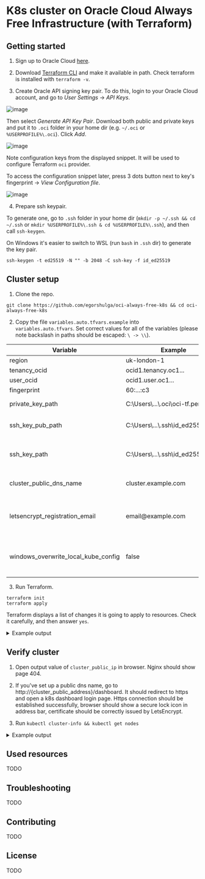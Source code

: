 # K8s cluster on Oracle Cloud Always Free Infrastructure (with Terraform)

## Getting started

1. Sign up to Oracle Cloud [here](https://www.oracle.com/cloud/free/).

2. Download [Terraform CLI](https://www.terraform.io/downloads) and make it available in path. Check terraform is installed with `terraform -v`.

3. Create Oracle API signing key pair. To do this, login to your Oracle Cloud account, and go to _User Settings_ -> _API Keys_. 

![image](https://user-images.githubusercontent.com/6253488/149008215-f176865e-42b7-4d4a-9df9-c29e6339d72e.png)

Then select _Generate API Key Pair_. Download both public and private keys and put it to `.oci` folder in your home dir (e.g. `~/.oci` or `%USERPROFILE%\.oci`). Click _Add_.

![image](https://user-images.githubusercontent.com/6253488/149004376-8c99fdb6-ad1e-463c-a6ac-0baed829a523.png)

Note configuration keys from the displayed snippet. It will be used to configure Terraform `oci` provider.  

To access the configuration snippet later, press 3 dots button next to key's fingerprint -> _View Configuration file_.

![image](https://user-images.githubusercontent.com/6253488/149008591-cde4f631-7990-45a3-8868-3b3c0b9c388f.png)

4. Prepare ssh keypair.

To generate one, go to `.ssh` folder in your home dir (`mkdir -p ~/.ssh && cd ~/.ssh` or `mkdir %USERPROFILE%\.ssh & cd %USERPROFILE%\.ssh`), and then call `ssh-keygen`.

On Windows it's easier to switch to WSL (run `bash` in `.ssh` dir) to generate the key pair.

```
ssh-keygen -t ed25519 -N "" -b 2048 -C ssh-key -f id_ed25519
```

## Cluster setup

1. Clone the repo.

```
git clone https://github.com/egorshulga/oci-always-free-k8s && cd oci-always-free-k8s
```

2. Copy the file `variables.auto.tfvars.example` into `variables.auto.tfvars`. Set correct values for all of the variables (please note backslash in paths should be escaped: `\ -> \\`).

<table>
<thead>
  <tr>
    <th>Variable</th>
    <th>Example</th>
    <th>Description</th>
  </tr>
</thead>
<tbody>
  <tr>
    <td>region</td>
    <td>uk-london-1</td>
    <td rowspan="4">Taken from Oracle Cloud API Key configuration snippet (see item 3 above).</td>
  </tr>
  <tr>
    <td>tenancy_ocid</td>
    <td>ocid1.tenancy.oc1...</td>
  </tr>
  <tr>
    <td>user_ocid</td>
    <td>ocid1.user.oc1...</td>
  </tr>
  <tr>
    <td>fingerprint</td>
    <td>60:...:c3</td>
  </tr>
  <tr>
    <td>private_key_path</td>
    <td>C:\Users\...\.oci\oci-tf.pem</td>
    <td>Absolute path to Oracle Cloud private key.</td>
  </tr>
  <tr>
    <td>ssh_key_pub_path</td>
    <td>C:\Users\...\.ssh\id_ed25519.pub</td>
    <td>Absolute path to public ssh key. Is used to configure access to created compute instances.</td>
  </tr>
  <tr>
    <td>ssh_key_path</td>
    <td>C:\Users\...\.ssh\id_ed25519</td>
    <td>Absolute path to private ssh key. Is used to bootstrap k8s and other apps on provisioned compute instances.</td>
  </tr>
  <tr>
    <td>cluster_public_dns_name</td>
    <td>cluster.example.com</td>
    <td>Optional. Specifies a dns name, which the cluster will be available on.</td>
  </tr>
  <tr>
    <td>letsencrypt_registration_email</td>
    <td>email@example.com</td>
    <td>Email address, that is used to register in LetsEncrypt (to issue certificates to secure ingress resources, managed by nginx-ingress-controller).</td>
  </tr>
  <tr>
    <td>windows_overwrite_local_kube_config</td>
    <td>false</td>
    <td>Whether local kube config (%USERPROFILE%\.kube\config) should be overwritten with a new one from the newly created cluster.</td>
  </tr>
</tbody>
</table>

3. Run Terraform.

```
terraform init
terraform apply
```

Terraform displays a list of changes it is going to apply to resources. Check it carefully, and then answer `yes`.

<details> <summary>Example output</summary>
  
```
> terraform init
Initializing modules...
- compute in compute
- governance in governance
- k8s in k8s
- k8s_scaffold in k8s-scaffold
- network in network
Downloading registry.terraform.io/oracle-terraform-modules/vcn/oci 3.1.0 for network.vcn...
- network.vcn in .terraform\modules\network.vcn
- network.vcn.drg_from_vcn_module in .terraform\modules\network.vcn\modules\drg

Initializing the backend...

Initializing provider plugins...
- Reusing previous version of hashicorp/null from the dependency lock file
- Reusing previous version of hashicorp/oci from the dependency lock file
- Installing hashicorp/null v3.1.0...
- Installed hashicorp/null v3.1.0 (signed by HashiCorp)
- Installing hashicorp/oci v4.57.0...
- Installed hashicorp/oci v4.57.0 (signed by HashiCorp)

Terraform has made some changes to the provider dependency selections recorded
in the .terraform.lock.hcl file. Review those changes and commit them to your
version control system if they represent changes you intended to make.

Terraform has been successfully initialized!

You may now begin working with Terraform. Try running "terraform plan" to see
any changes that are required for your infrastructure. All Terraform commands
should now work.

If you ever set or change modules or backend configuration for Terraform,
rerun this command to reinitialize your working directory. If you forget, other
commands will detect it and remind you to do so if necessary.

> terraform apply

Terraform used the selected providers to generate the following execution
plan. Resource actions are indicated with the following symbols:
  + create
 <= read (data resources)

Terraform will perform the following actions:

(... lots of resources ...)

Plan: 41 to add, 0 to change, 0 to destroy.

Changes to Outputs:
  + cluster_public_ip = (known after apply)

Do you want to perform these actions?
  Terraform will perform the actions described above.
  Only 'yes' will be accepted to approve.

  Enter a value: 
```
</details>

## Verify cluster

1. Open output value of `cluster_public_ip` in browser. Nginx should show page 404.

2. If you've set up a public dns name, go to http://{cluster_public_address}/dashboard. It should redirect to https and open a k8s dashboard login page. Https connection should be established successfully, browser should show a secure lock icon in address bar, certificate should be correctly issued by LetsEncrypt.

3. Run `kubectl cluster-info && kubectl get nodes`
<details> <summary>Example output</summary>

  ```
  Kubernetes control plane is running at https://cluster.example.com:6443
  CoreDNS is running at https://cluster.example.com:6443/api/v1/namespaces/kube-system/services/kube-dns:dns/proxy

  To further debug and diagnose cluster problems, use 'kubectl cluster-info dump'.
  NAME       STATUS   ROLES                  AGE   VERSION
  leader     Ready    control-plane,master   25h   v1.23.1
  worker-0   Ready    worker                 25h   v1.23.1
  worker-1   Ready    worker                 25h   v1.23.1
  worker-2   Ready    worker                 25h   v1.23.1
  ```
</details>

## Used resources

TODO

## Troubleshooting

TODO

## Contributing

TODO

## License

TODO

